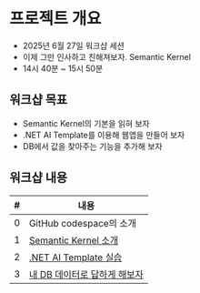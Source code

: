# 프로젝트 개요

- 2025년 6월 27일 워크샵 세션
- 이제 그만 인사하고 친해져보자. Semantic Kernel
- 14시 40분 ~ 15시 50분

## 워크샵 목표

- Semantic Kernel의 기본을 읽혀 보자
- .NET AI Template를 이용해 웹앱을 만들어 보자
- DB에서 값을 찾아주는 기능을 추가해 보자

## 워크샵 내용

| #  | 내용                        |
|----|-----------------------------|
| 0  | GitHub codespace의 소개         |
| 1  | [Semantic Kernel 소개](./docs/01-Basics.md)         |
| 2  | [.NET AI Template 실습](./docs/02-DotNetAITemplate.md)        |
| 3  | [내 DB 데이터로 답하게 해보자](./docs/03-DBIntegration.md)            |

